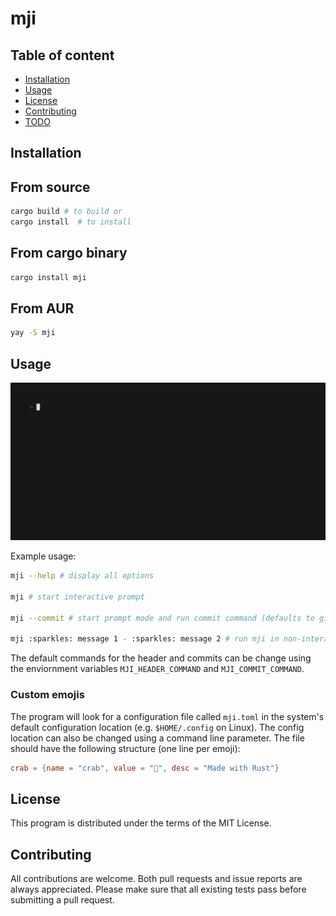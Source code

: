 
# mji

## Table of content

- [Installation](#Installation)
- [Usage](#Usage)
- [License](#License)
- [Contributing](#Contributing)
- [TODO](#TODO)

## Installation

## From source 

```sh
cargo build # to build or
cargo install  # to install 
```

## From cargo binary 

```sh
cargo install mji   
```

## From AUR

```sh
yay -S mji 
```

## Usage

![Gif showing mji in action](https://raw.githubusercontent.com/unlink2/misc-resources/main/mji-usage.gif)

Example usage:

```sh 
mji --help # display all options 

mji # start interactive prompt 

mji --commit # start prompt mode and run commit command (defaults to git commit -e -am <mji output>)

mji :sparkles: message 1 - :sparkles: message 2 # run mji in non-interactive mode 
```

The default commands for the header and commits can be change using the enviornment variables 
`MJI_HEADER_COMMAND` and `MJI_COMMIT_COMMAND`.

### Custom emojis 

The program will look for a configuration file called `mji.toml` in the system's default configuration
location (e.g. `$HOME/.config` on Linux). The config location can also be changed using a command line parameter. 
The file should have the following structure (one line per emoji): 

```toml
crab = {name = "crab", value = "🦀", desc = "Made with Rust"} 
```

## License

This program is distributed under the terms of the MIT License.

## Contributing

All contributions are welcome.
Both pull requests and issue reports are always appreciated.
Please make sure that all existing tests pass before submitting a pull request.
